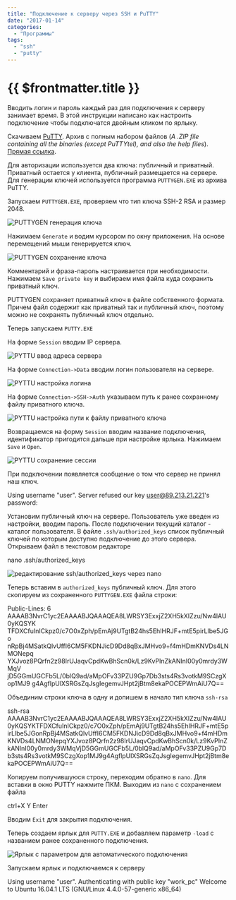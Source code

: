 ```yaml
---
title: "Подключение к серверу через SSH и PuTTY"
date: "2017-01-14"
categories: 
  - "Программы"
tags: 
  - "ssh"
  - "putty"
---
```


# {{ $frontmatter.title }}

Вводить логин и пароль каждый раз для подключения к серверу занимает время. В этой инструкции написано как настроить подключение чтобы подключатся двойным кликом по ярлыку.

Скачиваем [PuTTY](http://www.chiark.greenend.org.uk/~sgtatham/putty/download.html). Архив с полным набором файлов (_A .ZIP file containing all the binaries (except PuTTYtel), and also the help files_). [Прямая ссылка](https://the.earth.li/~sgtatham/putty/latest/x86/putty.zip).

Для авторизации используется два ключа: публичный и приватный. Приватный остается у клиента, публичный размещается на сервере. Для генерации ключей используется программа `PUTTYGEN.EXE` из архива PuTTY.

Запускаем `PUTTYGEN.EXE`, проверяем что тип ключа SSH-2 RSA и размер 2048.

![PUTTYGEN генерация ключа](images/putty_1.png)

Нажимаем `Generate` и водим курсором по окну приложения. На основе перемещений мыши генерируется ключ.

![PUTTYGEN сохранение ключа](images/putty_2.png)

Комментарий и фраза-пароль настраивается при необходимости. Нажимаем `Save private key` и выбираем имя файла куда сохранить приватный ключ.

PUTTYGEN сохраняет приватный ключ в файле собственного формата. Причем файл содержит как приватный так и публичный ключ, поэтому можно не сохранять публичный ключ отдельно.

Теперь запускаем `PUTTY.EXE`

На форме `Session` вводим IP сервера.

![PYTTU ввод адреса сервера](images/putty_3.png)

На форме `Connection->Data` вводим логин пользователя на сервере.

![PYTTU настройка логина](images/putty_4.png)

На форме `Connection->SSH->Auth` указываем путь к ранее сохранному файлу приватного ключа.

![PYTTU настройка пути к файлу приватного ключа](images/putty_5.png)

Возвращаемся на форму `Session` вводим название подключения, идентификатор пригодится дальше при настройке ярлыка. Нажимаем `Save` и `Open`.

![PYTTU сохранение сессии](images/putty_6.png)

При подключении появляется сообщение о том что сервер не принял наш ключ.

Using username "user".
Server refused our key
user@89.213.21.221's password:

Установим публичный ключ на сервере. Пользователь уже введен из настройки, вводим пароль. После подключении текущий каталог - каталог пользователя. В файле `.ssh/authorized_keys` список публичный ключей по которым доступно подключение до этого сервера. Открываем файл в текстовом редакторе

nano .ssh/authorized\_keys

![редактирование ssh/authorized_keys через nano](images/putty_8.png)

Теперь вставим в `authorized_keys` публичный ключ. Для этого скопируем из сохраненного `PUTTYGEN.EXE` файла строки:

Public-Lines: 6
AAAAB3NvrC1yc2EAAAABJQAAAQEA8LWRSY3ExxjZ2XH5kXIZzu/Nw4lAU0yKQSYK
TFDXCfuInICkpz0/c7O0xZph/pEmAj9UTgtB24hs5EhIHRJF+mtE5pirLlbe5JGo
nRpBj4MSatkQlvUffI6CM5FKDNJicD9Dd8qBxJMHvo9+f4mHDmKNVDs4LNMONepq
YXJvoz8PQrfn2z98IrUJaqvCpdKwBhScn0k/Lz9KvPInZkANlnI00y0mrdy3WMqV
jD5GGmUGCFb5L/0blQ9ad/aMpOFv33PZU9Gp7Db3sts4Rs3votkM9SCzgXop1MJ9
g4AgflpUlXSRGsZqJsgIegemvJHpt2jBtm8ekaPOCEPWmAiU7Q==

Объединим строки ключа в одну и допишем в начало тип ключа `ssh-rsa`

ssh-rsa AAAAB3NvrC1yc2EAAAABJQAAAQEA8LWRSY3ExxjZ2XH5kXIZzu/Nw4lAU0yKQSYKTFDXCfuInICkpz0/c7O0xZph/pEmAj9UTgtB24hs5EhIHRJF+mtE5pirLlbe5JGonRpBj4MSatkQlvUffI6CM5FKDNJicD9Dd8qBxJMHvo9+f4mHDmKNVDs4LNMONepqYXJvoz8PQrfn2z98IrUJaqvCpdKwBhScn0k/Lz9KvPInZkANlnI00y0mrdy3WMqVjD5GGmUGCFb5L/0blQ9ad/aMpOFv33PZU9Gp7Db3sts4Rs3votkM9SCzgXop1MJ9g4AgflpUlXSRGsZqJsgIegemvJHpt2jBtm8ekaPOCEPWmAiU7Q==

Копируем получившуюся строку, переходим обратно в `nano`. Для вставки в окно PUTTY нажмите ПКМ. Выходим из `nano` с сохранением файла

ctrl+X Y Enter

Вводим `Exit` для закрытия подключения.

Теперь создаем ярлык для `PUTTY.EXE` и добавляем параметр `-load` с названием ранее сохраненного подключения.

![Ярлык с параметром для автоматического подключения](images/putty_9.png)

Запускаем ярлык и подключаемся к серверу

Using username "user".
Authenticating with public key "work\_pc"
Welcome to Ubuntu 16.04.1 LTS (GNU/Linux 4.4.0-57-generic x86\_64)
